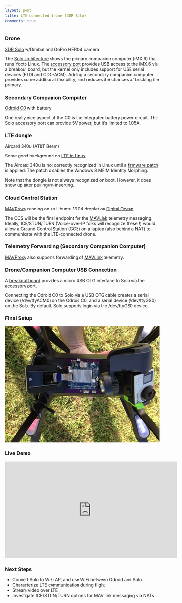 ```yaml
---
layout: post
title: LTE connected drone (3DR Solo)
comments: true
---
```


### Drone
[3DR Solo](https://3dr.com/solo-drone/specs/) w/Gimbal and GoPro HERO4 camera 

The [Solo architecture](https://dev.3dr.com/concept-architecture.html) shows the primary companion computer (iMX.6) that runs Yocto Linux. The [accessory port](https://dev.3dr.com/hardware-accessorybay.html) provides USB access to the iMX.6 via a breakout board, but the kernel only includes support for USB serial devices (FTDI and CDC-ACM). Adding a secondary companion computer provides some additional flexibility, and reduces the chances of bricking the primary.

### Secondary Companion Computer

[Odroid C0](http://www.hardkernel.com/main/products/prdt_info.php?g_code=G145326484280) with battery

One really nice aspect of the C0 is the integrated battery power circuit. The Solo accessory port can provide 5V power, but it's limited to 1.05A.

### LTE dongle

Aircard 340u (AT&T Beam)

Some good background on [LTE in Linux](https://aleksander.es/data/FOSDEM%202014%20-%20LTE%20in%20your%20Linux%20based%20system.pdf).

The Aircard 340u is not correctly recognized in Linux until a [firmware patch](http://www.downloads.netgear.com/files/aircard/AC340U_linux_patch_v4.zip) is applied. The patch disables the Windows 8 MBIM Identity Morphing.

Note that the dongle is not always recognized on boot. However, it does show up after pulling/re-inserting.

### Cloud Control Station

[MAVProxy](http://qgroundcontrol.org/mavlink/mavproxy_startpage) running on an Ubuntu 16.04 droplet on [Digital Ocean](https://www.digitalocean.com/).

The CCS will be the final endpoint for the [MAVLink](http://qgroundcontrol.org/mavlink/start) telemetry messaging. Ideally, ICE/STUN/TURN (Voice-over-IP folks will recognize these !) would allow a Ground Control Station (GCS) on a laptop (also behind a NAT) to communicate with the LTE-connected drone.

### Telemetry Forwarding (Secondary Companion Computer)

[MAVProxy](http://qgroundcontrol.org/mavlink/mavproxy_startpage) also supports forwarding of [MAVLink](http://qgroundcontrol.org/mavlink/start) telemetry.

### Drone/Companion Computer USB Connection

A [breakout board](http://viresity.com/product/3dr-solo-accessory-breakout-board/) provides a micro USB OTG interface to Solo via the [accessory port](https://dev.3dr.com/hardware-accessorybay.html).

Connecting the Odroid C0 to Solo via a USB OTG cable creates a serial device (/dev/ttyACM0) on the Odroid C0, and a serial device (/dev/ttyGS0) on the Solo. By default, Solo supports login via the /dev/ttyGS0 device.

### Final Setup

![3DR Solo with LTE telemetry](/images/ltedrone.jpg)

### Live Demo

<iframe width="560" height="315" src="https://www.youtube.com/embed/7ARJ3PadnUo" frameborder="0" allowfullscreen></iframe>

### Next Steps

* Convert Solo to WiFi AP, and use WiFi between Odroid and Solo.
* Characterize LTE communication during flight
* Stream video over LTE
* Investigate ICE/STUN/TURN options for MAVLink messaging via NATs